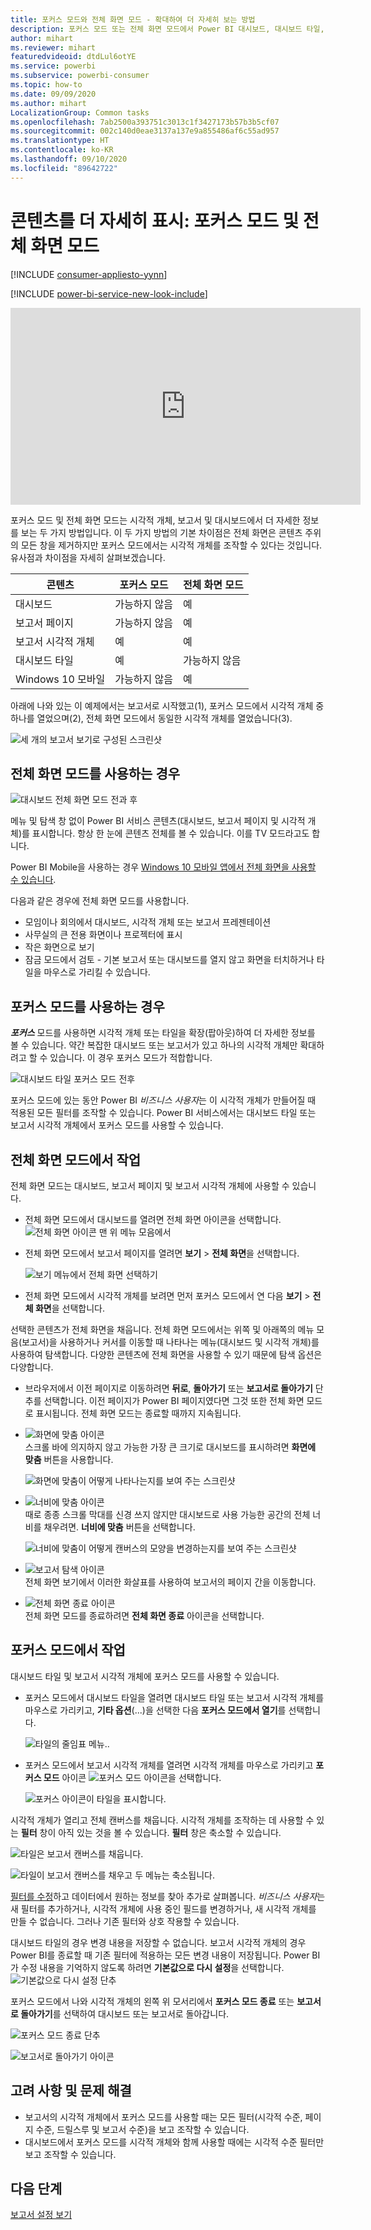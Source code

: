 ```yaml
---
title: 포커스 모드와 전체 화면 모드 - 확대하여 더 자세히 보는 방법
description: 포커스 모드 또는 전체 화면 모드에서 Power BI 대시보드, 대시보드 타일, 보고서 또는 보고서 시각적 개체를 표시하는 방법에 대한 설명서
author: mihart
ms.reviewer: mihart
featuredvideoid: dtdLul6otYE
ms.service: powerbi
ms.subservice: powerbi-consumer
ms.topic: how-to
ms.date: 09/09/2020
ms.author: mihart
LocalizationGroup: Common tasks
ms.openlocfilehash: 7ab2500a393751c3013c1f3427173b57b3b5cf07
ms.sourcegitcommit: 002c140d0eae3137a137e9a855486af6c55ad957
ms.translationtype: HT
ms.contentlocale: ko-KR
ms.lasthandoff: 09/10/2020
ms.locfileid: "89642722"
---
```

# <a name="display-content-in-more-detail-focus-mode-and-full-screen-mode"></a>콘텐츠를 더 자세히 표시: 포커스 모드 및 전체 화면 모드

[!INCLUDE [consumer-appliesto-yynn](../includes/consumer-appliesto-yynn.md)]

[!INCLUDE [power-bi-service-new-look-include](../includes/power-bi-service-new-look-include.md)]    

<iframe width="560" height="315" src="https://www.youtube.com/embed/dtdLul6otYE" frameborder="0" allowfullscreen></iframe>

포커스 모드 및 전체 화면 모드는 시각적 개체, 보고서 및 대시보드에서 더 자세한 정보를 보는 두 가지 방법입니다.  이 두 가지 방법의 기본 차이점은 전체 화면은 콘텐츠 주위의 모든 창을 제거하지만 포커스 모드에서는 시각적 개체를 조작할 수 있다는 것입니다. 유사점과 차이점을 자세히 살펴보겠습니다.  

|콘텐츠    | 포커스 모드  |전체 화면 모드  |
|---------|---------|----------------------|
|대시보드     |   가능하지 않음     | 예 |
|보고서 페이지   | 가능하지 않음  | 예|
|보고서 시각적 개체 | 예    | 예 |
|대시보드 타일 | 예    | 가능하지 않음 |
|Windows 10 모바일 | 가능하지 않음 | 예 |

아래에 나와 있는 이 예제에서는 보고서로 시작했고(1), 포커스 모드에서 시각적 개체 중 하나를 열었으며(2), 전체 화면 모드에서 동일한 시각적 개체를 열었습니다(3). 

![세 개의 보고서 보기로 구성된 스크린샷](media/end-user-focus/power-bi-reports.png)

## <a name="when-to-use-full-screen-mode"></a>전체 화면 모드를 사용하는 경우

![대시보드 전체 화면 모드 전과 후](media/end-user-focus/power-bi-dashboards-focus.png)

메뉴 및 탐색 창 없이 Power BI 서비스 콘텐츠(대시보드, 보고서 페이지 및 시각적 개체)를 표시합니다.  항상 한 눈에 콘텐츠 전체를 볼 수 있습니다. 이를 TV 모드라고도 합니다.   

Power BI Mobile을 사용하는 경우 [Windows 10 모바일 앱에서 전체 화면을 사용할 수 있습니다](./mobile/mobile-windows-10-app-presentation-mode.md). 

다음과 같은 경우에 전체 화면 모드를 사용합니다.

* 모임이나 회의에서 대시보드, 시각적 개체 또는 보고서 프레젠테이션
* 사무실의 큰 전용 화면이나 프로젝터에 표시
* 작은 화면으로 보기
* 잠금 모드에서 검토 - 기본 보고서 또는 대시보드를 열지 않고 화면을 터치하거나 타일을 마우스로 가리킬 수 있습니다.

## <a name="when-to-use-focus-mode"></a>포커스 모드를 사용하는 경우

***포커스*** 모드를 사용하면 시각적 개체 또는 타일을 확장(팝아웃)하여 더 자세한 정보를 볼 수 있습니다.  약간 복잡한 대시보드 또는 보고서가 있고 하나의 시각적 개체만 확대하려고 할 수 있습니다.  이 경우 포커스 모드가 적합합니다.  

![대시보드 타일 포커스 모드 전후](media/end-user-focus/power-bi-compare-dash.png)

포커스 모드에 있는 동안 Power BI *비즈니스 사용자*는 이 시각적 개체가 만들어질 때 적용된 모든 필터를 조작할 수 있습니다.  Power BI 서비스에서는 대시보드 타일 또는 보고서 시각적 개체에서 포커스 모드를 사용할 수 있습니다.

## <a name="working-in-full-screen-mode"></a>전체 화면 모드에서 작업

전체 화면 모드는 대시보드, 보고서 페이지 및 보고서 시각적 개체에 사용할 수 있습니다. 

- 전체 화면 모드에서 대시보드를 열려면 전체 화면 아이콘을 선택합니다. ![전체 화면 아이콘](media/end-user-focus/power-bi-full-screen-icon.png) 맨 위 메뉴 모음에서 

- 전체 화면 모드에서 보고서 페이지를 열려면 **보기** > **전체 화면**을 선택합니다.

    ![보기 메뉴에서 전체 화면 선택하기](media/end-user-focus/power-bi-view.png)


- 전체 화면 모드에서 시각적 개체를 보려면 먼저 포커스 모드에서 연 다음 **보기** > **전체 화면**을 선택합니다.  


선택한 콘텐츠가 전체 화면을 채웁니다. 전체 화면 모드에서는 위쪽 및 아래쪽의 메뉴 모음(보고서)을 사용하거나 커서를 이동할 때 나타나는 메뉴(대시보드 및 시각적 개체)를 사용하여 탐색합니다. 다양한 콘텐츠에 전체 화면을 사용할 수 있기 때문에 탐색 옵션은 다양합니다.   


  * 브라우저에서 이전 페이지로 이동하려면 **뒤로**, **돌아가기** 또는 **보고서로 돌아가기** 단추를 선택합니다. 이전 페이지가 Power BI 페이지였다면 그것 또한 전체 화면 모드로 표시됩니다.  전체 화면 모드는 종료할 때까지 지속됩니다.

  * ![화면에 맞춤 아이콘](media/end-user-focus/power-bi-fit-to-screen-icon.png)    
    스크롤 바에 의지하지 않고 가능한 가장 큰 크기로 대시보드를 표시하려면 **화면에 맞춤** 버튼을 사용합니다.  

    ![화면에 맞춤이 어떻게 나타나는지를 보여 주는 스크린샷](media/end-user-focus/power-bi-fit-screen.png)

  * ![너비에 맞춤 아이콘](media/end-user-focus/power-bi-fit-width.png)       
    때로 종종 스크롤 막대를 신경 쓰지 않지만 대시보드로 사용 가능한 공간의 전체 너비를 채우려면. **너비에 맞춤** 버튼을 선택합니다.    

    ![너비에 맞춤이 어떻게 캔버스의 모양을 변경하는지를 보여 주는 스크린샷 ](media/end-user-focus/power-bi-fit-to-width-new.png)

  * ![보고서 탐색 아이콘](media/end-user-focus/power-bi-report-nav2.png)       
    전체 화면 보기에서 이러한 화살표를 사용하여 보고서의 페이지 간을 이동합니다.    
  * ![전체 화면 종료 아이콘](media/end-user-focus/exit-fullscreen-new.png)     
  전체 화면 모드를 종료하려면 **전체 화면 종료** 아이콘을 선택합니다.

      

## <a name="working-in-focus-mode"></a>포커스 모드에서 작업

대시보드 타일 및 보고서 시각적 개체에 포커스 모드를 사용할 수 있습니다. 

- 포커스 모드에서 대시보드 타일을 열려면 대시보드 타일 또는 보고서 시각적 개체를 마우스로 가리키고, **기타 옵션**(...)을 선택한 다음 **포커스 모드에서 열기**를 선택합니다.

    ![타일의 줄임표 메뉴](media/end-user-focus/power-bi-focus-dashboard.png).. 

- 포커스 모드에서 보고서 시각적 개체를 열려면 시각적 개체를 마우스로 가리키고 **포커스 모드** 아이콘 ![포커스 모드 아이콘](media/end-user-focus/pbi_popout.jpg)을 선택합니다.  

   ![포커스 아이콘이 타일을 표시합니다.](media/end-user-focus/power-bi-hover-focus.png)



시각적 개체가 열리고 전체 캔버스를 채웁니다. 시각적 개체를 조작하는 데 사용할 수 있는 **필터** 창이 아직 있는 것을 볼 수 있습니다. **필터** 창은 축소할 수 있습니다.

   ![타일은 보고서 캔버스를 채웁니다.](media/end-user-focus/power-bi-filter.png)


   ![타일이 보고서 캔버스를 채우고 두 메뉴는 축소됩니다.](media/end-user-focus/power-bi-filter-collapse.png)  

[필터를 수정](end-user-report-filter.md)하고 데이터에서 원하는 정보를 찾아 추가로 살펴봅니다. *비즈니스 사용자*는 새 필터를 추가하거나, 시각적 개체에 사용 중인 필드를 변경하거나, 새 시각적 개체를 만들 수 없습니다.  그러나 기존 필터와 상호 작용할 수 있습니다. 

대시보드 타일의 경우 변경 내용을 저장할 수 없습니다. 보고서 시각적 개체의 경우 Power BI를 종료할 때 기존 필터에 적용하는 모든 변경 내용이 저장됩니다. Power BI가 수정 내용을 기억하지 않도록 하려면 **기본값으로 다시 설정**을 선택합니다. ![기본값으로 다시 설정 단추](media/end-user-focus/power-bi-resets.png)  

포커스 모드에서 나와 시각적 개체의 왼쪽 위 모서리에서 **포커스 모드 종료** 또는 **보고서로 돌아가기**를 선택하여 대시보드 또는 보고서로 돌아갑니다.

![포커스 모드 종료 단추](media/end-user-focus/power-bi-exit.png)    

![보고서로 돌아가기 아이콘](media/end-user-focus/power-bi-back-to-report.png)  

## <a name="considerations-and-troubleshooting"></a>고려 사항 및 문제 해결

* 보고서의 시각적 개체에서 포커스 모드를 사용할 때는 모든 필터(시각적 수준, 페이지 수준, 드릴스루 및 보고서 수준)을 보고 조작할 수 있습니다.    
* 대시보드에서 포커스 모드를 시각적 개체와 함께 사용할 때에는 시각적 수준 필터만 보고 조작할 수 있습니다.

## <a name="next-steps"></a>다음 단계

[보고서 설정 보기](end-user-report-view.md)